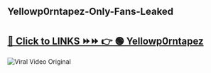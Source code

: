 
 ## Yellowp0rntapez-Only-Fans-Leaked

# <h2><a href="https://clipsfans.com/Yellowp0rntapez&ref=git">🔗 Click to LINKS ⏩⏩ 👉 🟢 Yellowp0rntapez </a></h2>

<a href="https://clipsfans.com/Yellowp0rntapez&ref=git" rel="nofollow" data-target="animated-image.originalLink"><img src="https://i.ibb.co.com/xMMVF88/686577567.gif" alt="Viral Video Original" style="max-width: 100%; display: inline-block;" data-target="animated-image.originalImage"></a>
